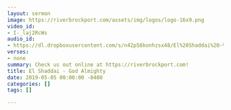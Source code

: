 ```yaml
---
layout: sermon
image: https://riverbrockport.com/assets/img/logos/logo-16x9.png
video_id:
- I-_laj2RcWs
audio_id:
- https://dl.dropboxusercontent.com/s/n42p58konhzsx48/El%20Shaddai%20-%20God%20Almighty.mp3?dl=0
verses:
- none
summary: Check us out online at https://riverbrockport.com!
title: El Shaddai - God Almighty
date: 2019-05-05 00:00:00 -0400
categories: []
tags: []

---
```

